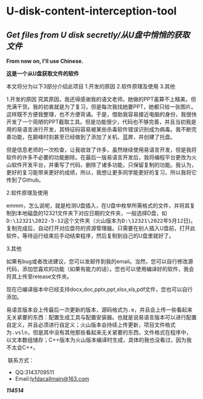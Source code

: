 U-disk-content-interception-tool
===
*Get files from U disk secretly/从U盘中悄悄的获取文件*
---
**From now on, I'll use Chinese.**

**这是一个从U盘获取文件的软件**

本文将分为以下3部分介绍此项目
	1.开发的原因
	2.软件原理及使用
	3.其他

1.开发的原因
	究其原因，我还得感谢我的语文老师。她做的PPT虽算不上精美，但充满干货。我的初衷就是为了复习，但是每次我找她要PPT，她都只给一张图片。这样既不方便我整理，也不方便背诵。于是，借助我容易接近电脑的身份，我很快开发了一个简陋的PPT截取工具。但是功能很少，代码也不够完善，并且当初我是用的易语言进行开发，其特征码容易被某些杀毒软件错误识别成为病毒。我不断完善功能，在巅峰时刻甚至已经做到了添加了关机、蓝屏，并创建了托盘。

​	但是信息老师的一次检查，让我收敛了许多，虽然继续使用易语言开发，但是我将软件的许多不必要的功能删除。在最后一版易语言开发后，我将编程平台更改为火山软件开发平台，并重写了代码，删除了诸多功能，只保留复制的功能。我认为，更好的复习能带来更好的成绩，所以，我想让更多同学能更好的复习，所以我将它传到了Github。

2.软件原理及使用

​	emmm，怎么说呢，就是检测U盘插入，在U盘中枚举所需格式的文件，并将其复制到本地磁盘的12321文件夹下对应日期的文件夹，一般选择D盘，如<kbd>D:\12321\2022-5-12</kbd>这个文件夹（火山版本为<kbd>D:\12321\2022年5月12日</kbd>)。复制完成后，自动打开对应盘符的资源管理器。只需要在别人插入U盘前，打开此软件，等待运行结束后手动结束程序，然后复制到自己的U盘里就好了。

3.其他

​	如果有bug或者改进建议，您可以发邮件到我的email。当然，您可以自行修改源代码，添加您喜欢的功能（如果有能力的话）。您也可以使用编译好的软件，我会将其上传至release文件夹。

​	现在已编译版本中已经支持docx,doc,pptx,ppt,xlsx,xls,pdf文件，您也可以自行添加。

​	易语言版本会上传最后一次更新的版本，源码格式为<kbd>.e</kbd>，并且会上传一些看起来无关紧要的东西：配置生成工具与配置安装器。也就是说易语言版本可以进行配置自定义，并且必须进行自定义；火山版本会持续上传更新，项目文件格式为<kbd>.vsln</kbd>，但是其中没有其他那些看起来无关紧要的东西，文件格式在程序中，以文本数组储存；C++版本为火山版本编译时生成，具体的我也没看过，因为我不太会C++。

​	联系方式：

- QQ:3143709511
- Email:lyfdacallmain@163.com

**_114514_**